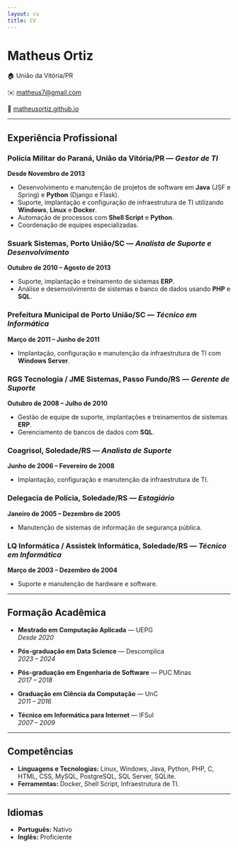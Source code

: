 ```yaml
---
layout: cv
title: CV
---
```


# Matheus Ortiz  

🏠 União da Vitória/PR

✉️ [matheus7@gmail.com](mailto:matheus7@gmail.com)

🔗 [matheusortiz.github.io](http://matheusortiz.github.io)

---

## Experiência Profissional

### Polícia Militar do Paraná, União da Vitória/PR — *Gestor de TI*  
**Desde Novembro de 2013**  
- Desenvolvimento e manutenção de projetos de software em **Java** (JSF e Spring) e **Python** (Django e Flask).  
- Suporte, implantação e configuração de infraestrutura de TI utilizando **Windows**, **Linux** e **Docker**.  
- Automação de processos com **Shell Script** e **Python**.  
- Coordenação de equipes especializadas.

### Ssuark Sistemas, Porto União/SC — *Analista de Suporte e Desenvolvimento*  
**Outubro de 2010 – Agosto de 2013**  
- Suporte, implantação e treinamento de sistemas **ERP**.  
- Análise e desenvolvimento de sistemas e banco de dados usando **PHP** e **SQL**.

### Prefeitura Municipal de Porto União/SC — *Técnico em Informática*  
**Março de 2011 – Junho de 2011**  
- Implantação, configuração e manutenção da infraestrutura de TI com **Windows Server**.

### RGS Tecnologia / JME Sistemas, Passo Fundo/RS — *Gerente de Suporte*  
**Outubro de 2008 – Julho de 2010**  
- Gestão de equipe de suporte, implantações e treinamentos de sistemas **ERP**.  
- Gerenciamento de bancos de dados com **SQL**.

### Coagrisol, Soledade/RS — *Analista de Suporte*  
**Junho de 2006 – Fevereiro de 2008**  
- Implantação, configuração e manutenção da infraestrutura de TI.

### Delegacia de Polícia, Soledade/RS — *Estagiário*  
**Janeiro de 2005 – Dezembro de 2005**  
- Manutenção de sistemas de informação de segurança pública.

### LQ Informática / Assistek Informática, Soledade/RS — *Técnico em Informática*  
**Março de 2003 – Dezembro de 2004**  
- Suporte e manutenção de hardware e software.

---

## Formação Acadêmica

- **Mestrado em Computação Aplicada** — UEPG  
  *Desde 2020*  

- **Pós-graduação em Data Science** — Descomplica  
  *2023 – 2024*  

- **Pós-graduação em Engenharia de Software** — PUC Minas  
  *2017 – 2018*  

- **Graduação em Ciência da Computação** — UnC  
  *2011 – 2016*  

- **Técnico em Informática para Internet** — IFSul  
  *2007 – 2009*  

---

## Competências

- **Linguagens e Tecnologias:** Linux, Windows, Java, Python, PHP, C, HTML, CSS, MySQL, PostgreSQL, SQL Server, SQLite.  
- **Ferramentas:** Docker, Shell Script, Infraestrutura de TI.  

---

## Idiomas

- **Português:** Nativo  
- **Inglês:** Proficiente

